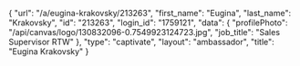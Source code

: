 {
    "url": "\/a\/eugina-krakovsky\/213263",
    "first_name": "Eugina",
    "last_name": "Krakovsky",
    "id": "213263",
    "login_id": "1759121",
    "data": {
        "profilePhoto": "\/api\/canvas\/logo\/130832096-0.7549923124723.jpg",
        "job_title": "Sales Supervisor RTW"
    },
    "type": "captivate",
    "layout": "ambassador",
    "title": "Eugina Krakovsky"
}